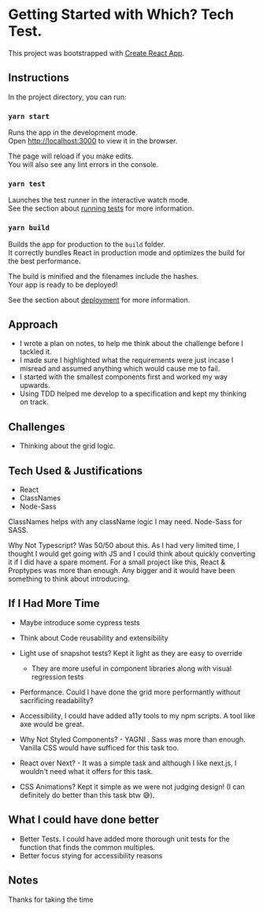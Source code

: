 # Getting Started with Which? Tech Test.

This project was bootstrapped with [Create React App](https://github.com/facebook/create-react-app).

## Instructions

In the project directory, you can run:

### `yarn start`

Runs the app in the development mode.\
Open [http://localhost:3000](http://localhost:3000) to view it in the browser.

The page will reload if you make edits.\
You will also see any lint errors in the console.

### `yarn test`

Launches the test runner in the interactive watch mode.\
See the section about [running tests](https://facebook.github.io/create-react-app/docs/running-tests) for more information.

### `yarn build`

Builds the app for production to the `build` folder.\
It correctly bundles React in production mode and optimizes the build for the best performance.

The build is minified and the filenames include the hashes.\
Your app is ready to be deployed!

See the section about [deployment](https://facebook.github.io/create-react-app/docs/deployment) for more information.

## Approach
- I wrote a plan on notes, to help me think about the challenge before I tackled it.
- I made sure I highlighted what the requirements were just incase I misread and assumed anything which would cause me to fail.
- I started with the smallest components first and worked my way upwards. 
- Using TDD helped me develop to a specification and kept my thinking on track. 
## Challenges
- Thinking about the grid logic. 
## Tech Used & Justifications
- React
- ClassNames
- Node-Sass

ClassNames helps with any className logic I may need. Node-Sass for SASS.

Why Not Typescript? Was 50/50 about this. As I had very limited time, I thought I would get going with JS and I could think about quickly converting it if I did have a spare moment. For a small project like this, React & Proptypes was more than enough. Any bigger and it would have been something to think about introducing.
## If I Had More Time
- Maybe introduce some cypress tests
- Think about Code reusability and extensibility
- Light use of snapshot tests? Kept it light as they are easy to override
    - They are more useful in component libraries along with visual regression tests

- Performance. Could I have done the grid more performantly without sacrificing readability?
- Accessibility, I could have added a11y tools to my npm scripts. A tool like axe would be great.
- Why Not Styled Components? - YAGNI . Sass was more than enough. Vanilla CSS would have sufficed for this task too. 
- React over Next? -  It was a simple task and although I like next.js, I wouldn't need what it offers for this task.
- CSS Animations? Kept it simple as we were not judging design! (I can definitely do better than this task btw 😅).

## What I could have done better

- Better Tests. I could have added more thorough unit tests for the function that finds the common multiples.
- Better focus stying for accessibility reasons
## Notes

Thanks for taking the time